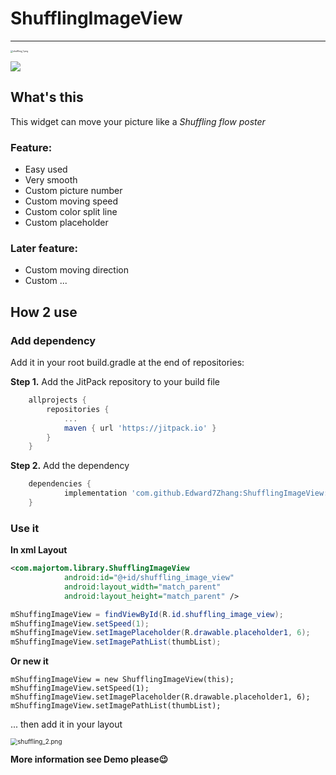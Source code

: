 # ShufflingImageView

---------------------

<img src="https://i.loli.net/2020/08/08/irMQuBN53ZtLAIb.png" alt="shuffling_1.png" style="zoom:25%;" /> 

[![](https://jitpack.io/v/Edward7Zhang/ShufflingImageView.svg)](https://jitpack.io/#Edward7Zhang/ShufflingImageView)

## What's this

This widget can move your picture like a *Shuffling flow poster* 

### Feature:

* Easy used
* Very smooth
* Custom picture number
* Custom moving speed
* Custom color split line
* Custom placeholder

### Later feature:

* Custom moving direction
* Custom ...

## How 2 use

### Add dependency

Add it in your root build.gradle at the end of repositories:

**Step 1.** Add the JitPack repository to your build file

```groovy
	allprojects {
		repositories {
			...
			maven { url 'https://jitpack.io' }
		}
	}
```

**Step 2.** Add the dependency

```groovy
	dependencies {
	        implementation 'com.github.Edward7Zhang:ShufflingImageView:v1.0.0'
	}
```

### Use it

**In xml Layout**

```xml
<com.majortom.library.ShufflingImageView
            android:id="@+id/shuffling_image_view"
            android:layout_width="match_parent"
            android:layout_height="match_parent" />
```

```java
mShuffingImageView = findViewById(R.id.shuffling_image_view);
mShuffingImageView.setSpeed(1);
mShuffingImageView.setImagePlaceholder(R.drawable.placeholder1, 6);
mShuffingImageView.setImagePathList(thumbList);
```

**Or new it**

```
mShuffingImageView = new ShufflingImageView(this);
mShuffingImageView.setSpeed(1);
mShuffingImageView.setImagePlaceholder(R.drawable.placeholder1, 6);
mShuffingImageView.setImagePathList(thumbList);
```

... then add it in your layout

<img src="https://i.loli.net/2020/08/08/86WxVuSyd9ja3XL.png" alt="shuffling_2.png" style="zoom:70%;" />

**More information see Demo please😉**
